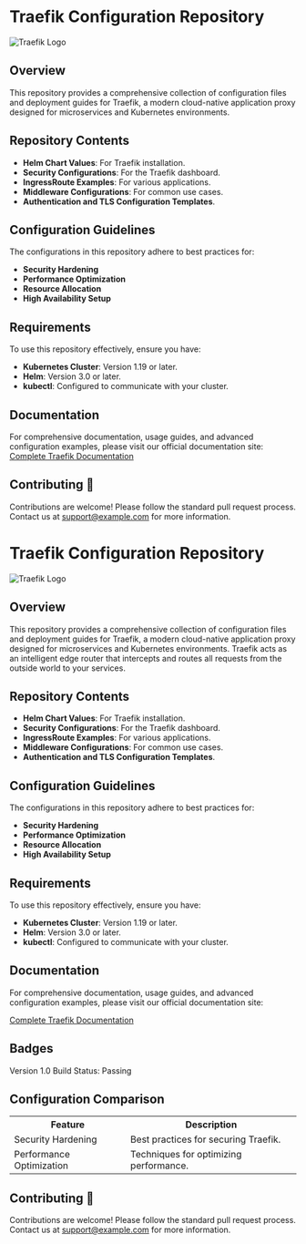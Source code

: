 # Traefik Configuration Repository
![Traefik Logo](traefik-logo.png)

## Overview
This repository provides a comprehensive collection of configuration files and deployment guides for Traefik, a modern cloud-native application proxy designed for microservices and Kubernetes environments.

## Repository Contents
- **Helm Chart Values**: For Traefik installation.
- **Security Configurations**: For the Traefik dashboard.
- **IngressRoute Examples**: For various applications.
- **Middleware Configurations**: For common use cases.
- **Authentication and TLS Configuration Templates**.

## Configuration Guidelines
The configurations in this repository adhere to best practices for:
- **Security Hardening**
- **Performance Optimization**
- **Resource Allocation**
- **High Availability Setup**

## Requirements
To use this repository effectively, ensure you have:
- **Kubernetes Cluster**: Version 1.19 or later.
- **Helm**: Version 3.0 or later.
- **kubectl**: Configured to communicate with your cluster.

## Documentation
For comprehensive documentation, usage guides, and advanced configuration examples, please visit our official documentation site:
[Complete Traefik Documentation](https://example.com/traefik-docs)

## Contributing 🚀
Contributions are welcome! Please follow the standard pull request process. Contact us at [support@example.com](mailto:support@example.com) for more information.


<h1>Traefik Configuration Repository</h1>
<img class="logo" src="traefik-logo.png" alt="Traefik Logo">

<h2>Overview</h2>
<p>This repository provides a comprehensive collection of configuration files and deployment guides for Traefik, a modern cloud-native application proxy designed for microservices and Kubernetes environments. Traefik acts as an intelligent edge router that intercepts and routes all requests from the outside world to your services.</p>

<h2>Repository Contents</h2>
<ul>
    <li><strong>Helm Chart Values</strong>: For Traefik installation.</li>
    <li><strong>Security Configurations</strong>: For the Traefik dashboard.</li>
    <li><strong>IngressRoute Examples</strong>: For various applications.</li>
    <li><strong>Middleware Configurations</strong>: For common use cases.</li>
    <li><strong>Authentication and TLS Configuration Templates</strong>.</li>
</ul>

<h2>Configuration Guidelines</h2>
<p>The configurations in this repository adhere to best practices for:</p>
<ul>
    <li><strong>Security Hardening</strong></li>
    <li><strong>Performance Optimization</strong></li>
    <li><strong>Resource Allocation</strong></li>
    <li><strong>High Availability Setup</strong></li>
</ul>

<h2>Requirements</h2>
<p>To use this repository effectively, ensure you have:</p>
<ul>
    <li><strong>Kubernetes Cluster</strong>: Version 1.19 or later.</li>
    <li><strong>Helm</strong>: Version 3.0 or later.</li>
    <li><strong>kubectl</strong>: Configured to communicate with your cluster.</li>
</ul>

<h2>Documentation</h2>
<p>For comprehensive documentation, usage guides, and advanced configuration examples, please visit our official documentation site:</p>
<a href="https://example.com/traefik-docs">Complete Traefik Documentation</a>

<h2>Badges</h2>
<span class="badge">Version 1.0</span>
<span class="badge">Build Status: Passing</span>

<h2>Configuration Comparison</h2>
<table>
    <tr>
        <th>Feature</th>
        <th>Description</th>
    </tr>
    <tr>
        <td>Security Hardening</td>
        <td>Best practices for securing Traefik.</td>
    </tr>
    <tr>
        <td>Performance Optimization</td>
        <td>Techniques for optimizing performance.</td>
    </tr>
</table>

<h2>Contributing 🚀</h2>
<p>Contributions are welcome! Please follow the standard pull request process. Contact us at <a href="mailto:support@example.com">support@example.com</a> for more information.</p>